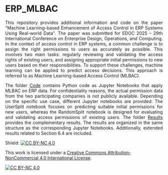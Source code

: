 # ERP_MLBAC

<div align="justify">
This repository provides additional information and code on the paper "Machine Learning-based Enhancement of Access Control in ERP Systems Using Real-world Data". The paper was submitted for EDOC 2025 – 29th International Conference on Enterprise Design, Operations, and Computing.  In the context of access control in ERP systems, a common challenge is to assign the right permissions to users as accurately as possible. This involves two main tasks: regularly reviewing and validating the access rights of existing users, and assigning appropriate initial permissions to new users based on their responsibilities. To support these challenges, machine learning can be applied to predict access decisions. This approach is referred to as Machine Learning-based Access Control (MLBAC).


The folder [Code](https://github.com/JSch25/ERP_MLBAC/tree/70c751c6d08e60cf072fca050a9117f4f2baee3c/Code) contains Python code as Jupyter Notebooks that apply MLBAC on ERP data. For confidentiality reasons, the actual permission data from the two participating companies is not publicly available. Depending on the specific use case, different Jupyter notebooks are provided: The UserSplit notebook focuses on predicting suitable initial permissions for new users, whereas the RandomSplit notebook is designed for evaluating and validating access permissions of existing users. The folder [Results](https://github.com/JSch25/ERP_MLBAC/tree/70c751c6d08e60cf072fca050a9117f4f2baee3c/Code) provides the complementary results. The results are organized in the same structure as the corresponding Jupyter Notebooks. Additionally, extended results related to Section 6.4 are included.
</div>




Shield: [![CC BY-NC 4.0][cc-by-nc-shield]][cc-by-nc]

This work is licensed under a
[Creative Commons Attribution-NonCommercial 4.0 International License][cc-by-nc].

[![CC BY-NC 4.0][cc-by-nc-image]][cc-by-nc]

[cc-by-nc]: https://creativecommons.org/licenses/by-nc/4.0/
[cc-by-nc-image]: https://licensebuttons.net/l/by-nc/4.0/88x31.png
[cc-by-nc-shield]: https://img.shields.io/badge/License-CC%20BY--NC%204.0-lightgrey.svg
